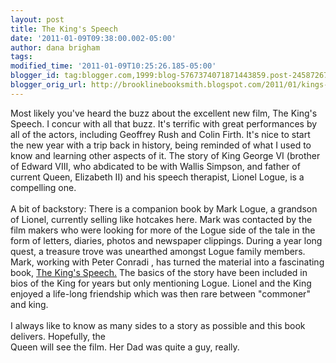 ```yaml
---
layout: post
title: The King's Speech
date: '2011-01-09T09:38:00.002-05:00'
author: dana brigham
tags: 
modified_time: '2011-01-09T10:25:26.185-05:00'
blogger_id: tag:blogger.com,1999:blog-5767374071871443859.post-2458726716119802616
blogger_orig_url: http://brooklinebooksmith.blogspot.com/2011/01/kings-speech.html
---
```


Most likely you've heard the buzz about the excellent new film, The King's Speech. I concur with all that buzz. It's terrific with great performances by all of the actors, including Geoffrey Rush and Colin Firth. It's nice to start the new year with a trip back in history, being reminded of what I used to know and learning other aspects of it. The story of King George VI (brother of Edward VIII, who abdicated to be with Wallis Simpson, and father of current Queen, Elizabeth II) and his speech therapist, Lionel Logue, is a compelling one.<br /><br />A bit of backstory: There is a companion book by Mark Logue, a grandson of Lionel, currently selling like hotcakes here. Mark was contacted by the film makers who were looking for more of the Logue side of the tale in the form of letters, diaries, photos and newspaper clippings. During a year long quest, a treasure trove was unearthed amongst Logue family members.  Mark, working with Peter Conradi , has turned the material into a fascinating book, <a href="http://www.brooklinebooksmith-shop.com/book/9781402786761">The King's Speech.</a> The basics of the story have been included in bios of the King for years but only mentioning Logue.  Lionel and the King enjoyed a life-long friendship which was then rare between "commoner" and king.  <br /><br />I always like to know as many sides to a story as possible and this book delivers.  Hopefully, the<br />Queen will see the film.  Her Dad was quite a guy, really.